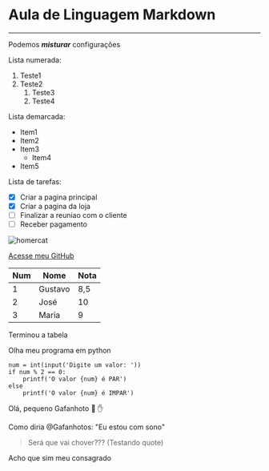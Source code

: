 # Aula de Linguagem Markdown
***
Podemos __*misturar*__ configurações

Lista numerada:

1. Teste1
3. Teste2
    1. Teste3
    1. Teste4

Lista demarcada:

* Item1
* Item2
* Item3
     * Item4
* Item5

Lista de tarefas:

- [x] Criar a pagina principal
- [x] Criar a pagina da loja
- [ ] Finalizar a reuniao com o cliente
- [ ] Receber pagamento

![homercat](https://user-images.githubusercontent.com/84753926/210912361-c707e934-287c-4362-97eb-d8692dfb118a.png)

[Acesse meu GitHub](https://github.com/lucassantuss)

Num | Nome | Nota
---|---|---
1 | Gustavo | 8,5
2 | José | 10
3 | Maria | 9

Terminou a tabela

Olha meu programa em python

```
num = int(input('Digite um valor: '))
if num % 2 == 0:
    printf('O valor {num} é PAR')
else
    printf('O valor {num} é IMPAR')
```

Olá, pequeno Gafanhoto 🖖 ✋

Como diria @Gafanhotos: "Eu estou com sono"

> Será que vai chover??? (Testando quote)

Acho que sim meu consagrado
